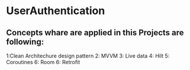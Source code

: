 # UserAuthentication

## Concepts whare are applied in this Projects are following:

1:Clean Architechure design pattern 
2: MVVM 
3: Live data
4: Hilt
5: Coroutines
6: Room 
6: Retrofit

